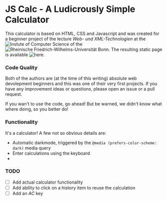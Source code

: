 # JS Calc - A Ludicrously Simple Calculator

This calculator is based on HTML, CSS and Javascript and was created for a beginner project of the lecture *Web- und XML-Technologien* at the ![Instute of Computer Science](https://www.informatik.uni-bonn.de/de) of the ![Rheinische Friedrich-Wilhelms-Universität Bonn](https://www.uni-bonn.de). The resulting static page is available ![here](https://lucaschultz.github.io/jscalc/).

### Code Quality

Both of the authors are (at the time of this writing) absolute web devolepment beginners and this was one of their very first projects. If you have any improvement ideas or questions, please open an issue or a pull request. 

If you wan't to use the code, go ahead! But be warned, we didn't know what where doing, so you better do!

### Functionality

It's a calculator! A few not so obvious details are:

- Automatic darkmode, triggered by the `@media (prefers-color-scheme: dark)` media query
- Enter calculations using the keyboard
-
### TODO

- [ ] Add actual calculator functionality
- [ ] Add ability to click on a history item to reuse the calculation
- [ ] Add an *AC* key